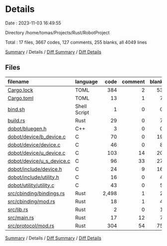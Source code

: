 # Details

Date : 2023-11-03 16:49:55

Directory /home/tomas/Projects/Rust/RobotProject

Total : 17 files,  3667 codes, 127 comments, 255 blanks, all 4049 lines

[Summary](results.md) / Details / [Diff Summary](diff.md) / [Diff Details](diff-details.md)

## Files
| filename | language | code | comment | blank | total |
| :--- | :--- | ---: | ---: | ---: | ---: |
| [Cargo.lock](/Cargo.lock) | TOML | 384 | 2 | 53 | 439 |
| [Cargo.toml](/Cargo.toml) | TOML | 13 | 1 | 7 | 21 |
| [bind.sh](/bind.sh) | Shell Script | 1 | 0 | 0 | 1 |
| [build.rs](/build.rs) | Rust | 29 | 0 | 7 | 36 |
| [dobot/bluegen.h](/dobot/bluegen.h) | C++ | 3 | 0 | 0 | 3 |
| [dobot/device/b_device.c](/dobot/device/b_device.c) | C | 70 | 0 | 19 | 89 |
| [dobot/device/device.c](/dobot/device/device.c) | C | 46 | 0 | 8 | 54 |
| [dobot/device/u_device.c](/dobot/device/u_device.c) | C | 103 | 14 | 20 | 137 |
| [dobot/device/u_s_device.c](/dobot/device/u_s_device.c) | C | 96 | 33 | 27 | 156 |
| [dobot/include/device.h](/dobot/include/device.h) | C | 24 | 9 | 16 | 49 |
| [dobot/include/utility.h](/dobot/include/utility.h) | C | 16 | 0 | 4 | 20 |
| [dobot/utility/utility.c](/dobot/utility/utility.c) | C | 43 | 0 | 5 | 48 |
| [src/cbinding/bindings.rs](/src/cbinding/bindings.rs) | Rust | 2,498 | 1 | 2 | 2,501 |
| [src/cbinding/mod.rs](/src/cbinding/mod.rs) | Rust | 18 | 1 | 4 | 23 |
| [src/lib.rs](/src/lib.rs) | Rust | 2 | 0 | 1 | 3 |
| [src/main.rs](/src/main.rs) | Rust | 17 | 12 | 7 | 36 |
| [src/protocol/mod.rs](/src/protocol/mod.rs) | Rust | 304 | 54 | 75 | 433 |

[Summary](results.md) / Details / [Diff Summary](diff.md) / [Diff Details](diff-details.md)